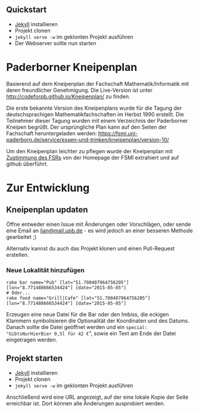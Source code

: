 ## Quickstart

 * [Jekyll](http://jekyllrb.com/docs/installation/) installieren
 * Projekt clonen
 * ```jekyll serve -w``` im geklonten Projekt ausführen
 * Der Webserver sollte nun starten

# Paderborner Kneipenplan

Basierend auf dem Kneipenplan der Fachschaft Mathematik/Informatik mit
deren freundlicher Genehmigung. Die Live-Version ist unter 
http://codeforpb.github.io/Kneipenplan/ zu finden.

Die erste bekannte Version des Kneipenplans wurde für die Tagung der 
deutschsprachigen Mathematikfachschaften im Herbst 1990 erstellt. Die Teilnehmer 
dieser Tagung wurden mit einem Verzeichnis der Paderborner Kneipen begrüßt. Der 
ursprüngliche Plan kann auf den Seiten der Fachschaft heruntergeladen werden: 
https://fsmi.uni-paderborn.de/service/essen-und-trinken/kneipenplan/version-10/

Um den Kneipenplan leichter zu pflegen wurde der Kneipenplan mit [Zustimmung des FSRs](https://fsmi.uni-paderborn.de/fachschaft/sitzungen/?meetings%5BshowUid%5D=1544&meetings%5Byear%5D=2013&cHash=c2df391449d3cf291871d0c47da2eef0) 
von der Homepage der FSMI extrahiert und auf github überführt.

# Zur Entwicklung
## Kneipenplan updaten
Öffne entweder einen Issue mit Änderungen oder Vorschlägen, oder sende eine 
Email an ljan@mail.upb.de - es wird jedoch an einer besseren Methode gearbeitet 
;)

Alternativ kannst du auch das Projekt klonen und einen Pull-Request erstellen.

### Neue Lokalität hinzufügen
    rake bar name="Pub" [lat="51.708407964756205"] [lon="8.771488666534424"] [date="2015-05-05"]
    # Oder...
    rake food name="Grill|Cafe" [lat="51.708407964756205"] [lon="8.771488666534424"] [date="2015-05-05"]
Erzeugen eine neue Datei für die Bar oder den Imbiss, die eckigen Klammern 
symbolisieren die Optionalität der Koordinaten und des Datums. Danach sollte die 
Datei geöffnet werden und ein `special: "GibtsNurHierBier 0,5l für 42 €`", sowie 
ein Text am Ende der Datei eingetragen werden.

## Projekt starten

 * [Jekyll](http://jekyllrb.com/docs/installation/) installieren
 * Projekt clonen
 * ```jekyll serve -w``` im geklonten Projekt ausführen

Anschließend wird eine URL angezeigt, auf der eine lokale Kopie der Seite 
erreichbar ist. Dort können alle Änderungen ausprobiert werden.
